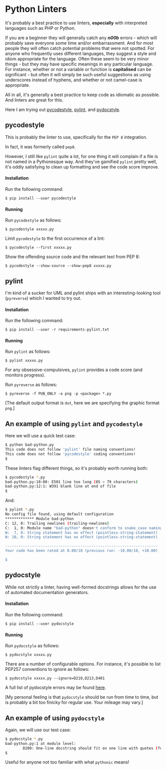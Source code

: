 # Python Linters

It's probably a best practice to use linters, __especially__ with interpreted languages such as PHP or Python.

If you are a beginner they will generally catch any ___n00b___ errors - which will probably save everyone some
time and/or embarrassment. And for most people they will often catch potential problems that were not spotted. For
anyone who frequently uses different languages, they suggest a style and idiom appropriate for the language. Often
these seem to be very minor things - but they may have specific meanings in any particular language. For instance,
whether or not a variable or function is __capitalised__ can be significant - but often it will simply be such
useful suggestions as using underscores instead of hyphens, and whether or not camel-case is appropriate.

All in all, it's generally a best practice to keep code as idiomatic as possible. And linters are great for this.

Here I am trying out [pycodestyle](http://pycodestyle.pycqa.org/en/latest/), [pylint](https://www.pylint.org/),
and [pydocstyle](https://github.com/PyCQA/pydocstyle).

## pycodestyle

This is probably the linter to use, specifically for the `PEP 8` integration.

In fact, it was formerly called `pep8`.

However, I still like `pylint` quite a lot, for one thing it will complain if a file is not named in a Pythonesque
way. And they've gamified `pylint` pretty well, it's oddly satisfying to clean up formatting and see the code score
improve.

#### Installation

Run the following command:

    $ pip install --user pycodestyle

#### Running

Run `pycodestyle` as follows:

    $ pycodestyle xxxxx.py

Limit `pycodestyle` to the first occurrence of a lint:

    $ pycodestyle --first xxxxx.py

Show the offending source code and the relevant text from PEP 8:

    $ pycodestyle --show-source --show-pep8 xxxxx.py

## pylint

I'm kind of a sucker for UML and pylint ships with an interesting-looking tool (`pyreverse`) which I wanted to try out.

#### Installation

Run the following command:

    $ pip install --user -r requirements-pylint.txt

#### Running

Run `pylint` as follows:

    $ pylint xxxxx.py

For any obsessive-compulsives, `pylint` provides a code score (and monitors progress).

Run `pyreverse` as follows:

    $ pyreverse -f PUB_ONLY -o png -p <package> *.py

[The default output format is `dot`, here we are specifying the graphic format `png`.]

## An example of using `pylint` and `pycodestyle`

Here we will use a quick test case:

```bash
$ python bad-python.py
This code does not follow 'pylint' file naming conventions!
This code does not follow 'pycodestyle' coding conventions!
$
```

These linters flag different things, so it's probably worth running both:

```bash
$ pycodestyle *.py
bad-python.py:10:80: E501 line too long (85 > 79 characters)
bad-python.py:12:1: W391 blank line at end of file
$
```

And:

```bash
$ pylint *.py
No config file found, using default configuration
************* Module bad-python
C: 12, 0: Trailing newlines (trailing-newlines)
C:  1, 0: Module name "bad-python" doesn't conform to snake_case naming style (invalid-name)
W:  7, 0: String statement has no effect (pointless-string-statement)
W: 10, 0: String statement has no effect (pointless-string-statement)

---------------------------------------------------------------------
Your code has been rated at 0.00/10 (previous run: -10.00/10, +10.00)

$
```

## pydocstyle

While not strictly a linter, having well-formed docstrings allows for the use of automated documentation generators.

#### Installation

Run the following command:

    $ pip install --user pydocstyle

#### Running

Run `pydocstyle` as follows:

    $ pydocstyle xxxxx.py

There are a number of configurable options. For instance, it's possible to list PEP257 conventions to ignore as follows:

    $ pydocstyle xxxxx.py --ignore=D210,D213,D401

A full list of pydocstyle errors may be found [here](http://www.pydocstyle.org/en/latest/error_codes.html).

[My personal feeling is that `pydocstyle` should be run from time to time, but is
 probably a bit too finicky for regular use. Your mileage may vary.]

## An example of using `pydocstyle`

Again, we will use our test case:

```bash
$ pydocstyle *.py
bad-python.py:1 at module level:
        D200: One-line docstring should fit on one line with quotes (found 3)
$
```

Useful for anyone not too familiar with what `pythonic` means!
